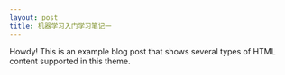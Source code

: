 ```yaml
---
layout: post
title: 机器学习入门学习笔记一
---
```

<div class="message">
  Howdy! This is an example blog post that shows several types of HTML content supported in this theme.
</div>
